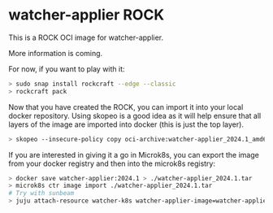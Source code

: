 # watcher-applier ROCK

This is a ROCK OCI image for watcher-applier.

More information is coming.

For now, if you want to play with it:

```bash
> sudo snap install rockcraft --edge --classic
> rockcraft pack
```

Now that you have created the ROCK, you can import it into
your local docker repository. Using skopeo is a good idea as
it will help ensure that all layers of the image are imported
into docker (this is just the top layer).

```bash
> skopeo --insecure-policy copy oci-archive:watcher-applier_2024.1_amd64.rock docker-daemon:watcher-applier:2024.1
```

If you are interested in giving it a go in Microk8s, you can
export the image from your docker registry and then into the
microk8s registry:

```bash
> docker save watcher-applier:2024.1 > ./watcher-applier_2024.1.tar
> microk8s ctr image import ./watcher-applier_2024.1.tar
# Try with sunbeam
> juju attach-resource watcher-k8s watcher-applier-image=watcher-applier:2024.1
```
